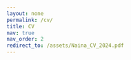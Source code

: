 ```yaml
---
layout: none
permalink: /cv/
title: CV
nav: true
nav_order: 2
redirect_to: /assets/Naina_CV_2024.pdf
---
```

